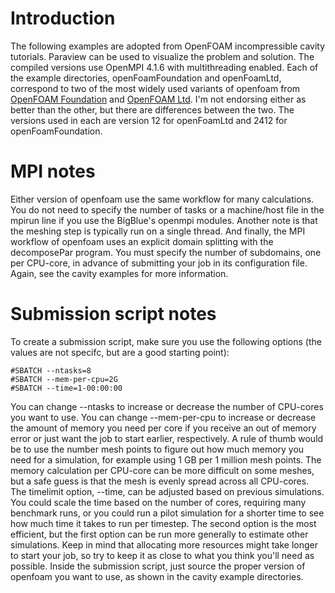 # Introduction
The following examples are adopted from OpenFOAM incompressible cavity tutorials. Paraview can be used to visualize the problem and solution. The compiled versions use OpenMPI 4.1.6 with multithreading enabled. Each of the example directories, openFoamFoundation and openFoamLtd, correspond to two of the most widely used variants of openfoam from [OpenFOAM Foundation](https://openfoam.org) and [OpenFOAM Ltd](https://openfoam.com). I'm not endorsing either as better than the other, but there are differences between the two. The versions used in each are version 12 for openFoamLtd and 2412 for openFoamFoundation.

# MPI notes
Either version of openfoam use the same workflow for many calculations. You do not need to specify the number of tasks or a machine/host file in the mpirun line if you use the BigBlue's openmpi modules. Another note is that the meshing step is typically run on a single thread. And finally, the MPI workflow of openfoam uses an explicit domain splitting with the decomposePar program. You must specify the number of subdomains, one per CPU-core, in advance of submitting your job in its configuration file. Again, see the cavity examples for more information.

# Submission script notes
To create a submission script, make sure you use the following options (the values are not specifc, but are a good starting point):
```
#SBATCH --ntasks=8
#SBATCH --mem-per-cpu=2G
#SBATCH --time=1-00:00:00
```

You can change --ntasks to increase or decrease the number of CPU-cores you want to use. You can change --mem-per-cpu to increase or decrease the amount of memory you need per core if you receive an out of memory error or just want the job to start earlier, respectively. A rule of thumb would be to use the number mesh points to figure out how much memory you need for a simulation, for example using 1 GB per 1 million mesh points. The memory calculation per CPU-core can be more difficult on some meshes, but a safe guess is that the mesh is evenly spread across all CPU-cores. The timelimit option, --time, can be adjusted based on previous simulations. You could scale the time based on the number of cores, requiring many benchmark runs, or you could run a pilot simulation for a shorter time to see how much time it takes to run per timestep. The second option is the most efficient, but the first option can be run more generally to estimate other simulations. Keep in mind that allocating more resources might take longer to start your job, so try to keep it as close to what you think you'll need as possible. Inside the submission script, just source the proper version of openfoam you want to use, as shown in the cavity example directories.


